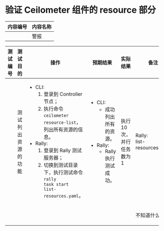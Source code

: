 # 验证 Ceilometer 组件的 resource 部分

|内容编号|内容名称|
|--------|--------|
||警报|

|测试编号|测试目的|操作|预期结果|实际结果|备注|Rally/Tempest/None|
|--------|--------|----|--------|--------|----|------------------|
||测试列出资源的功能|<ul><li>CLI:<ol><li>登录到 Controller 节点；</li><li>执行命令 <code>ceilometer resource-list</code>，列出所有资源的信息。</li></ol></li><li>Rally:<ol><li>登录到 Rally 测试服务器；</li><li>切换到测试目录下，执行测试命令 <code>rally task start list-resources.yaml</code>。</li></ol></li></ul>|<ul><li>CLI:<ul><li>成功列出所有的资源。</li></ul></li><li>Rally:<ul><li>Rally 执行测试成功。</li></ul></li></ul>|执行 10 次，并行任务数为 1|Rally:</br>list-resources.yaml|
||||||不知道什么意思|Rally:</br>get-tenant-resources.yaml|
